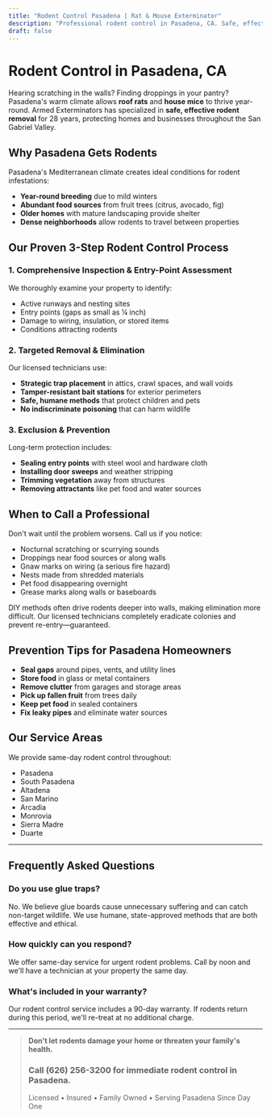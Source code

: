 ```yaml
---
title: "Rodent Control Pasadena | Rat & Mouse Exterminator"
description: "Professional rodent control in Pasadena, CA. Safe, effective rat & mouse removal for homes and businesses. Same-day service. Call (626) 256-3200."
draft: false
---
```


# Rodent Control in Pasadena, CA

Hearing scratching in the walls? Finding droppings in your pantry? Pasadena's warm climate allows **roof rats** and **house mice** to thrive year-round. Armed Exterminators has specialized in **safe, effective rodent removal** for 28 years, protecting homes and businesses throughout the San Gabriel Valley.

## Why Pasadena Gets Rodents

Pasadena's Mediterranean climate creates ideal conditions for rodent infestations:
- **Year-round breeding** due to mild winters
- **Abundant food sources** from fruit trees (citrus, avocado, fig)
- **Older homes** with mature landscaping provide shelter
- **Dense neighborhoods** allow rodents to travel between properties

## Our Proven 3-Step Rodent Control Process

### 1. Comprehensive Inspection & Entry-Point Assessment
We thoroughly examine your property to identify:
- Active runways and nesting sites
- Entry points (gaps as small as ¼ inch)
- Damage to wiring, insulation, or stored items
- Conditions attracting rodents

### 2. Targeted Removal & Elimination
Our licensed technicians use:
- **Strategic trap placement** in attics, crawl spaces, and wall voids
- **Tamper-resistant bait stations** for exterior perimeters
- **Safe, humane methods** that protect children and pets
- **No indiscriminate poisoning** that can harm wildlife

### 3. Exclusion & Prevention
Long-term protection includes:
- **Sealing entry points** with steel wool and hardware cloth
- **Installing door sweeps** and weather stripping
- **Trimming vegetation** away from structures
- **Removing attractants** like pet food and water sources

## When to Call a Professional

Don't wait until the problem worsens. Call us if you notice:
- Nocturnal scratching or scurrying sounds
- Droppings near food sources or along walls
- Gnaw marks on wiring (a serious fire hazard)
- Nests made from shredded materials
- Pet food disappearing overnight
- Grease marks along walls or baseboards

DIY methods often drive rodents deeper into walls, making elimination more difficult. Our licensed technicians completely eradicate colonies and prevent re-entry—guaranteed.

## Prevention Tips for Pasadena Homeowners

- **Seal gaps** around pipes, vents, and utility lines
- **Store food** in glass or metal containers
- **Remove clutter** from garages and storage areas
- **Pick up fallen fruit** from trees daily
- **Keep pet food** in sealed containers
- **Fix leaky pipes** and eliminate water sources

## Our Service Areas

We provide same-day rodent control throughout:
- Pasadena
- South Pasadena
- Altadena
- San Marino
- Arcadia
- Monrovia
- Sierra Madre
- Duarte

---

## Frequently Asked Questions

### Do you use glue traps?
No. We believe glue boards cause unnecessary suffering and can catch non-target wildlife. We use humane, state-approved methods that are both effective and ethical.

### How quickly can you respond?
We offer same-day service for urgent rodent problems. Call by noon and we'll have a technician at your property the same day.

### What's included in your warranty?
Our rodent control service includes a 90-day warranty. If rodents return during this period, we'll re-treat at no additional charge.

---

> **Don't let rodents damage your home or threaten your family's health.**  
> ### Call (626) 256-3200 for immediate rodent control in Pasadena.  
> Licensed • Insured • Family Owned • Serving Pasadena Since Day One